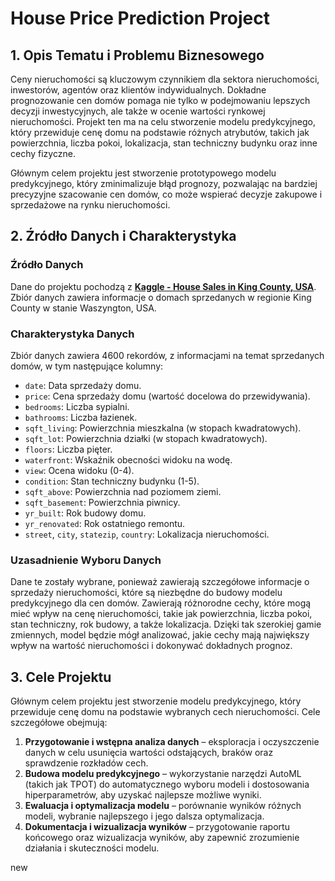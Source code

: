 # House Price Prediction Project

## 1. Opis Tematu i Problemu Biznesowego

Ceny nieruchomości są kluczowym czynnikiem dla sektora nieruchomości, inwestorów, agentów oraz klientów indywidualnych. Dokładne prognozowanie cen domów pomaga nie tylko w podejmowaniu lepszych decyzji inwestycyjnych, ale także w ocenie wartości rynkowej nieruchomości. Projekt ten ma na celu stworzenie modelu predykcyjnego, który przewiduje cenę domu na podstawie różnych atrybutów, takich jak powierzchnia, liczba pokoi, lokalizacja, stan techniczny budynku oraz inne cechy fizyczne. 

Głównym celem projektu jest stworzenie prototypowego modelu predykcyjnego, który zminimalizuje błąd prognozy, pozwalając na bardziej precyzyjne szacowanie cen domów, co może wspierać decyzje zakupowe i sprzedażowe na rynku nieruchomości.

## 2. Źródło Danych i Charakterystyka

### Źródło Danych
Dane do projektu pochodzą z **[Kaggle - House Sales in King County, USA](https://www.kaggle.com/datasets/shree1992/housedata)**. Zbiór danych zawiera informacje o domach sprzedanych w regionie King County w stanie Waszyngton, USA.

### Charakterystyka Danych
Zbiór danych zawiera 4600 rekordów, z informacjami na temat sprzedanych domów, w tym następujące kolumny:

- `date`: Data sprzedaży domu.
- `price`: Cena sprzedaży domu (wartość docelowa do przewidywania).
- `bedrooms`: Liczba sypialni.
- `bathrooms`: Liczba łazienek.
- `sqft_living`: Powierzchnia mieszkalna (w stopach kwadratowych).
- `sqft_lot`: Powierzchnia działki (w stopach kwadratowych).
- `floors`: Liczba pięter.
- `waterfront`: Wskaźnik obecności widoku na wodę.
- `view`: Ocena widoku (0-4).
- `condition`: Stan techniczny budynku (1-5).
- `sqft_above`: Powierzchnia nad poziomem ziemi.
- `sqft_basement`: Powierzchnia piwnicy.
- `yr_built`: Rok budowy domu.
- `yr_renovated`: Rok ostatniego remontu.
- `street`, `city`, `statezip`, `country`: Lokalizacja nieruchomości.

### Uzasadnienie Wyboru Danych
Dane te zostały wybrane, ponieważ zawierają szczegółowe informacje o sprzedaży nieruchomości, które są niezbędne do budowy modelu predykcyjnego dla cen domów. Zawierają różnorodne cechy, które mogą mieć wpływ na cenę nieruchomości, takie jak powierzchnia, liczba pokoi, stan techniczny, rok budowy, a także lokalizacja. Dzięki tak szerokiej gamie zmiennych, model będzie mógł analizować, jakie cechy mają największy wpływ na wartość nieruchomości i dokonywać dokładnych prognoz.

## 3. Cele Projektu

Głównym celem projektu jest stworzenie modelu predykcyjnego, który przewiduje cenę domu na podstawie wybranych cech nieruchomości. Cele szczegółowe obejmują:

1. **Przygotowanie i wstępna analiza danych** – eksploracja i oczyszczenie danych w celu usunięcia wartości odstających, braków oraz sprawdzenie rozkładów cech.
2. **Budowa modelu predykcyjnego** – wykorzystanie narzędzi AutoML (takich jak TPOT) do automatycznego wyboru modeli i dostosowania hiperparametrów, aby uzyskać najlepsze możliwe wyniki.
3. **Ewaluacja i optymalizacja modelu** – porównanie wyników różnych modeli, wybranie najlepszego i jego dalsza optymalizacja.
4. **Dokumentacja i wizualizacja wyników** – przygotowanie raportu końcowego oraz wizualizacja wyników, aby zapewnić zrozumienie działania i skuteczności modelu.

new